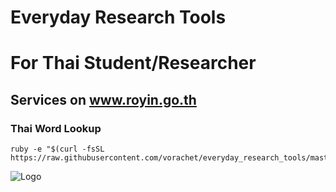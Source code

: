 # Everyday Research Tools 

# For Thai Student/Researcher

## Services on www.royin.go.th 

### Thai Word Lookup
```
ruby -e "$(curl -fsSL https://raw.githubusercontent.com/vorachet/everyday_research_tools/master/royinsict.rb)"
```

![Logo](https://raw.githubusercontent.com/vorachet/everyday_research_tools/master/master/royinsict.gif)

